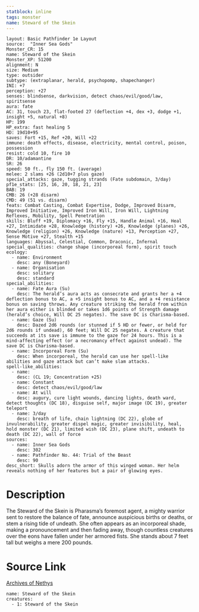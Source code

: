 ```yaml
---
statblock: inline
tags: monster
name: Steward of the Skein
---
```

```statblock
layout: Basic Pathfinder 1e Layout
source:  "Inner Sea Gods"
Monster_CR: 15
name: Steward of the Skein
Monster_XP: 51200
alignment: N
size: Medium
type: outsider
subtype: (extraplanar, herald, psychopomp, shapechanger)
INI: +7
perception: +27
senses: blindsense, darkvision, detect chaos/evil/good/law, spiritsense
aura: fate
AC: 31, touch 23, flat-footed 27 (deflection +4, dex +3, dodge +1, insight +5, natural +8)
HP: 199
HP_extra: fast healing 5
HD: 19d10+95
saves: Fort +15, Ref +20, Will +22
immune: death effects, disease, electricity, mental control, poison, possession
resist: cold 10, fire 10
DR: 10/adamantine
SR: 26
speed: 50 ft., fly 150 ft. (average)
melee: 2 slams +26 (2d10+7 plus gaze)
special_attacks: gaze, tugging strands (Fate subdomain, 3/day)
pf1e_stats: [25, 16, 20, 18, 21, 23]
BAB: 19
CMB: 26 (+28 disarm)
CMD: 49 (51 vs. disarm)
feats: Combat Casting, Combat Expertise, Dodge, Improved Disarm, Improved Initiative, Improved Iron Will, Iron Will, Lightning Reflexes, Mobility, Spell Penetration
skills: Bluff +19, Diplomacy +16, Fly +15, Handle Animal +16, Heal +27, Intimidate +28, Knowledge (history) +26, Knowledge (planes) +26, Knowledge (religion) +26, Knowledge (nature) +13, Perception +27, Sense Motive +27, Stealth +15
languages: Abyssal, Celestial, Common, Draconic, Infernal
special_qualities: change shape (incorporeal form), spirit touch
ecology:
  - name: Environment
    desc: any (Boneyard)
  - name: Organisation
    desc: solitary
    desc: standard
special_abilities:
  - name: Fate Aura (Su)
    desc: The herald’s aura acts as consecrate and grants her a +4 deflection bonus to AC, a +5 insight bonus to AC, and a +4 resistance bonus on saving throws. Any creature striking the herald from within her aura either is blinded or takes 1d6 points of Strength damage (herald’s choice, Will DC 25 negates). The save DC is Charisma-based.
  - name: Gaze (Su)
    desc: Dazed 2d6 rounds (or stunned if 5 HD or fewer, or held for 2d6 rounds if undead), 60 feet; Will DC 25 negates. A creature that succeeds at its save is immune to the gaze for 24 hours. This is a mind-affecting effect (or a necromancy effect against undead). The save DC is Charisma-based.
  - name: Incorporeal Form (Su)
    desc: When incorporeal, the herald can use her spell-like abilities and gaze attack but can’t make slam attacks.
spell-like_abilities:
  - name:
    desc: (CL 19; Concentration +25)
  - name: Constant
    desc: detect chaos/evil/good/law
  - name: At will
    desc: augury, cure light wounds, dancing lights, death ward, detect thoughts (DC 18), disguise self, major image (DC 19), greater teleport
  - name: 3/day
    desc: breath of life, chain lightning (DC 22), globe of invulnerability, greater dispel magic, greater invisibility, heal, hold monster (DC 21), limited wish (DC 23), plane shift, undeath to death (DC 22), wall of force
sources:
  - name: Inner Sea Gods
    desc: 302
  - name: Pathfinder No. 44: Trial of the Beast
    desc: 90
desc_short: Skulls adorn the armor of this winged woman. Her helm reveals nothing of her features but a pair of glowing eyes.
```
# Description
The Steward of the Skein is Pharasma’s foremost agent, a mighty warrior sent to restore the balance of fate, announce auspicious births or deaths, or stem a rising tide of undeath. She often appears as an incorporeal shade, making a pronouncement and then fading away, though countless creatures over the eons have fallen under her armored fists. She stands about 7 feet tall but weighs a mere 200 pounds.
# Source Link
[Archives of Nethys](https://aonprd.com/MonsterDisplay.aspx?ItemName=Steward%20of%20the%20Skein)
```encounter-table
name: Steward of the Skein
creatures:
  - 1: Steward of the Skein
```
